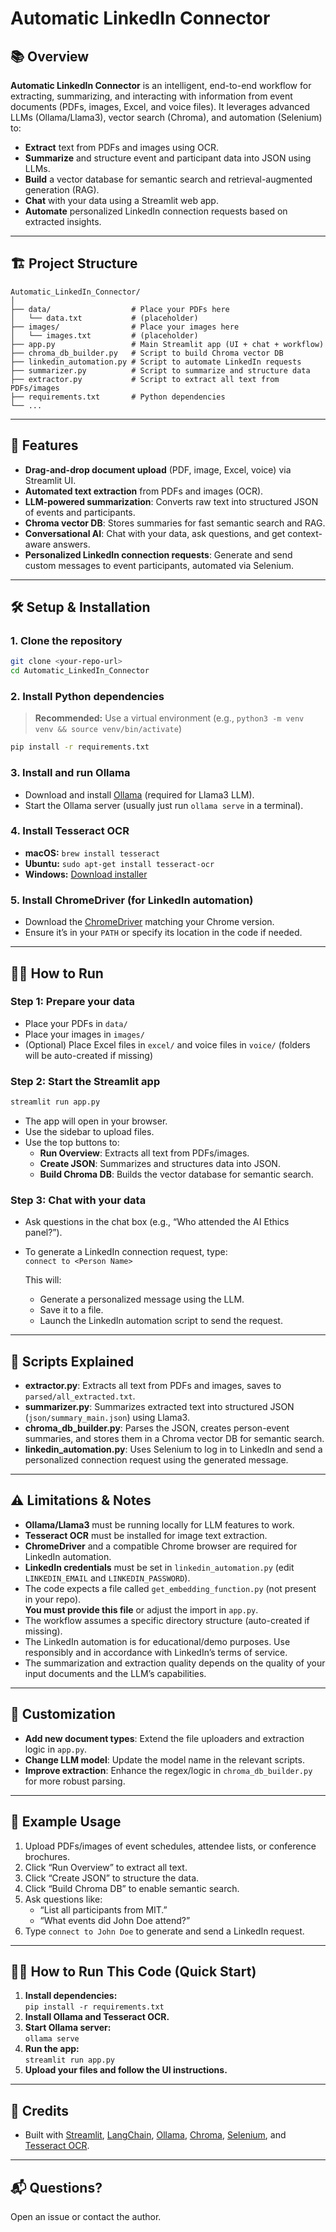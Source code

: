 # Automatic LinkedIn Connector

## 📚 Overview

**Automatic LinkedIn Connector** is an intelligent, end-to-end workflow for extracting, summarizing, and interacting with information from event documents (PDFs, images, Excel, and voice files). It leverages advanced LLMs (Ollama/Llama3), vector search (Chroma), and automation (Selenium) to:

- **Extract** text from PDFs and images using OCR.
- **Summarize** and structure event and participant data into JSON using LLMs.
- **Build** a vector database for semantic search and retrieval-augmented generation (RAG).
- **Chat** with your data using a Streamlit web app.
- **Automate** personalized LinkedIn connection requests based on extracted insights.

---

## 🏗️ Project Structure

```
Automatic_LinkedIn_Connector/
│
├── data/                  # Place your PDFs here
│   └── data.txt           # (placeholder)
├── images/                # Place your images here
│   └── images.txt         # (placeholder)
├── app.py                 # Main Streamlit app (UI + chat + workflow)
├── chroma_db_builder.py   # Script to build Chroma vector DB
├── linkedin_automation.py # Script to automate LinkedIn requests
├── summarizer.py          # Script to summarize and structure data
├── extractor.py           # Script to extract all text from PDFs/images
├── requirements.txt       # Python dependencies
└── ...
```

---

## 🚀 Features

- **Drag-and-drop document upload** (PDF, image, Excel, voice) via Streamlit UI.
- **Automated text extraction** from PDFs and images (OCR).
- **LLM-powered summarization**: Converts raw text into structured JSON of events and participants.
- **Chroma vector DB**: Stores summaries for fast semantic search and RAG.
- **Conversational AI**: Chat with your data, ask questions, and get context-aware answers.
- **Personalized LinkedIn connection requests**: Generate and send custom messages to event participants, automated via Selenium.

---

## 🛠️ Setup & Installation

### 1. **Clone the repository**

```bash
git clone <your-repo-url>
cd Automatic_LinkedIn_Connector
```

### 2. **Install Python dependencies**

> **Recommended:** Use a virtual environment (e.g., `python3 -m venv venv && source venv/bin/activate`)

```bash
pip install -r requirements.txt
```

### 3. **Install and run Ollama**

- Download and install [Ollama](https://ollama.com/) (required for Llama3 LLM).
- Start the Ollama server (usually just run `ollama serve` in a terminal).

### 4. **Install Tesseract OCR**

- **macOS:** `brew install tesseract`
- **Ubuntu:** `sudo apt-get install tesseract-ocr`
- **Windows:** [Download installer](https://github.com/tesseract-ocr/tesseract)

### 5. **Install ChromeDriver (for LinkedIn automation)**

- Download the [ChromeDriver](https://sites.google.com/chromium.org/driver/) matching your Chrome version.
- Ensure it’s in your `PATH` or specify its location in the code if needed.

---

## 🏃‍♂️ How to Run

### **Step 1: Prepare your data**

- Place your PDFs in `data/`
- Place your images in `images/`
- (Optional) Place Excel files in `excel/` and voice files in `voice/` (folders will be auto-created if missing)

### **Step 2: Start the Streamlit app**

```bash
streamlit run app.py
```

- The app will open in your browser.
- Use the sidebar to upload files.
- Use the top buttons to:
  - **Run Overview**: Extracts all text from PDFs/images.
  - **Create JSON**: Summarizes and structures data into JSON.
  - **Build Chroma DB**: Builds the vector database for semantic search.

### **Step 3: Chat with your data**

- Ask questions in the chat box (e.g., “Who attended the AI Ethics panel?”).
- To generate a LinkedIn connection request, type:  
  `connect to <Person Name>`

  This will:
  - Generate a personalized message using the LLM.
  - Save it to a file.
  - Launch the LinkedIn automation script to send the request.

---

## 🧩 Scripts Explained

- **extractor.py**: Extracts all text from PDFs and images, saves to `parsed/all_extracted.txt`.
- **summarizer.py**: Summarizes extracted text into structured JSON (`json/summary_main.json`) using Llama3.
- **chroma_db_builder.py**: Parses the JSON, creates person-event summaries, and stores them in a Chroma vector DB for semantic search.
- **linkedin_automation.py**: Uses Selenium to log in to LinkedIn and send a personalized connection request using the generated message.

---

## ⚠️ Limitations & Notes

- **Ollama/Llama3** must be running locally for LLM features to work.
- **Tesseract OCR** must be installed for image text extraction.
- **ChromeDriver** and a compatible Chrome browser are required for LinkedIn automation.
- **LinkedIn credentials** must be set in `linkedin_automation.py` (edit `LINKEDIN_EMAIL` and `LINKEDIN_PASSWORD`).
- The code expects a file called `get_embedding_function.py` (not present in your repo).  
  **You must provide this file** or adjust the import in `app.py`.
- The workflow assumes a specific directory structure (auto-created if missing).
- The LinkedIn automation is for educational/demo purposes. Use responsibly and in accordance with LinkedIn’s terms of service.
- The summarization and extraction quality depends on the quality of your input documents and the LLM’s capabilities.

---

## 📝 Customization

- **Add new document types**: Extend the file uploaders and extraction logic in `app.py`.
- **Change LLM model**: Update the model name in the relevant scripts.
- **Improve extraction**: Enhance the regex/logic in `chroma_db_builder.py` for more robust parsing.

---

## 🤖 Example Usage

1. Upload PDFs/images of event schedules, attendee lists, or conference brochures.
2. Click “Run Overview” to extract all text.
3. Click “Create JSON” to structure the data.
4. Click “Build Chroma DB” to enable semantic search.
5. Ask questions like:
   - “List all participants from MIT.”
   - “What events did John Doe attend?”
6. Type `connect to John Doe` to generate and send a LinkedIn request.

---

## 🧑‍💻 How to Run This Code (Quick Start)

1. **Install dependencies:**  
   `pip install -r requirements.txt`
2. **Install Ollama and Tesseract OCR.**
3. **Start Ollama server:**  
   `ollama serve`
4. **Run the app:**  
   `streamlit run app.py`
5. **Upload your files and follow the UI instructions.**

---

## 🙏 Credits

- Built with [Streamlit](https://streamlit.io/), [LangChain](https://python.langchain.com/), [Ollama](https://ollama.com/), [Chroma](https://www.trychroma.com/), [Selenium](https://www.selenium.dev/), and [Tesseract OCR](https://github.com/tesseract-ocr/tesseract).

---

## 📬 Questions?

Open an issue or contact the author. 
